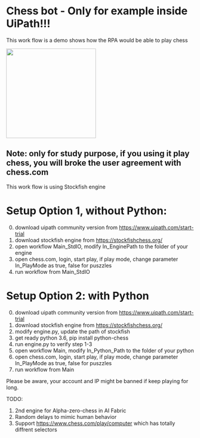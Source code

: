 [image1]:https://www.chess.com/bundles/web/images/web/board-puzzles.600ddf36@2x.png

# Chess bot - Only for example inside UiPath!!!

This work flow is a demo shows how the RPA would be able to play chess

<img src="https://www.chess.com/bundles/web/images/web/board-puzzles.600ddf36@2x.png"  width="240">


## Note: only for study purpose, if you using it play chess, you will broke the user agreement with chess.com

This work flow is using Stockfish engine

# Setup Option 1, without Python:

0. download uipath community version from https://www.uipath.com/start-trial
1. download stockfish engine from https://stockfishchess.org/
3. open workflow Main_StdIO, modify In_EnginePath to the folder of your engine
4. open chess.com, login, start play, if play mode, change parameter In_PlayMode as true, false for puszzles
5. run workflow from Main_StdIO

# Setup Option 2: with Python 

0. download uipath community version from https://www.uipath.com/start-trial
1. download stockfish engine from https://stockfishchess.org/
2. modify engine.py, update the path of stockfish
3. get ready python 3.6, pip install python-chess
4. run engine.py to verify step 1-3
5. open workflow Main, modify In_Python_Path to the folder of your python
6. open chess.com, login, start play, if play mode, change parameter In_PlayMode as true, false for puszzles
7. run workflow from Main

Please be aware, your account and IP might be banned if keep playing for long.

TODO:
1. 2nd engine for Alpha-zero-chess in AI Fabric
2. Random delays to mimic human behavior  
3. Support https://www.chess.com/play/computer which has totally diffrent selectors
